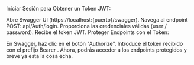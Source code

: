 Iniciar Sesión para Obtener un Token JWT:

Abre Swagger UI (https://localhost:{puerto}/swagger).
Navega al endpoint POST: api/Auth/login.
Proporciona las credenciales válidas (user / password).
Recibe el token JWT.
Proteger Endpoints con el Token:

En Swagger, haz clic en el botón "Authorize".
Introduce el token recibido con el prefijo Bearer .
Ahora, podrás acceder a los endpoints protegidos y breve ya esta la cosa echa.
